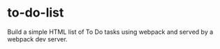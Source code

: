 # to-do-list
Build a simple HTML list of To Do tasks using webpack and served by a webpack dev server.
